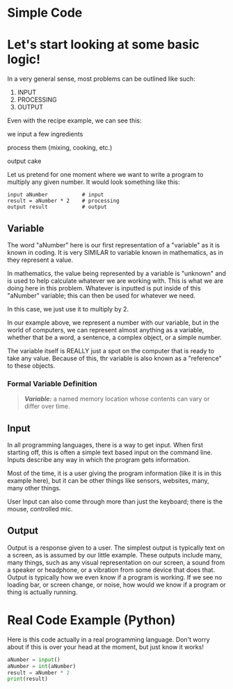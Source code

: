 # Simple Code

# Let's start looking at some basic logic!

In a very general sense, most problems can be outlined like such:

1. INPUT
2. PROCESSING
3. OUTPUT

Even with the recipe example, we can see this:

we input a few ingredients

process them (mixing, cooking, etc.)

output cake

Let us pretend for one moment where we want to write a program
to multiply any given number.
It would look something like this:

```
input aNumber           # input
result = aNumber * 2    # processing
output result           # output
```

## Variable

The word "aNumber" here is our first representation of a "variable" as it
is known in coding. It is very SIMILAR to variable known in mathematics, as in
they represent a value.

In mathematics, the value being represented by a variable is "unknown" and is used to help calculate
whatever we are working with. This is what we are doing here in this problem. Whatever
is inputted is put inside of this "aNumber" variable; this can then be used for whatever we need.

In this case, we just use it to multiply by 2.

In our example above, we represent a number with our variable, but in the world of computers, we
can represent almost anything as a variable, whether that be a word, a sentence, a complex object, or
a simple number.

The variable itself is REALLY just a spot on the computer that is ready to take any value. Because of this,
thr variable is also known as a "reference" to these objects.

### Formal Variable Definition

> _**Variable:**_ a named memory location whose contents can vary or differ over time.

## Input

In all programming languages, there is a way to get input. When first starting off, this is often 
a simple text based input on the command line. Inputs describe any way in which the program gets information.

Most of the time, it is a user giving the program information (like it is in this example here), but it can be other
things like sensors, websites, many, many other things.

User Input can also come through more than just the keyboard; there is the mouse, controlled mic.


## Output

Output is a response given to a user. The simplest output is typically text on a screen, as is assumed by our
little example. These outputs include many, many things, such as any visual representation on our screen, a sound from a 
speaker or headphone, or a vibration from some device that does that. Output is typically how we even know if a 
program is working. If we see no loading bar, or screen change, 
or noise, how would we know if a program or thing is actually running.



# Real Code Example (Python)

Here is this code actually in a real programming language. Don't worry about if 
this is over your head at the moment, but just know it works!

```python
aNumber = input()
aNumber = int(aNumber)
result = aNumber * 2
print(result)
```


